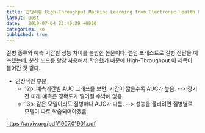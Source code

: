 ```yaml
---
title: 간단리뷰 High-Throughput Machine Learning from Electronic Health Records
layout: post
date:   2019-07-04 23:49:29 +0900
categories: ko
published: true
---
```



질병 종류와 예측 기간별 성능 차이를 볼만한 논문이다.
랜덤 포레스트로 질병 진단을 예측했는데, 분산 노드를 왕창 사용해서 학습했기 때문에 High-Throughput 이 제목이 들어간 것 같다.


- 인상적인 부분
  - 12p: 예측기간별 AUC 그래프를 보면, 기간이 짧을수록 AUC가 높음. --> 장기간 미래 예측은 정확도가 떨어질 수밖에 없음.
  - 13p: 같은 모델이라도 질병마다 AUC가 다름. --> 성능을 올리려면 질병별로 모델이 따로 학습되어야겠음.
  

https://arxiv.org/pdf/1907.01901.pdf

